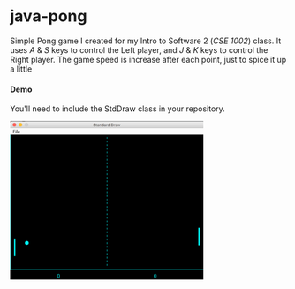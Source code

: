 # java-pong

Simple Pong game I created for my Intro to Software 2 (*CSE 1002*) class. It uses *A* & *S* keys to control the Left player, and *J* & *K* keys to control the Right player. The game speed is increase after each point, just to spice it up a little

#### Demo

You'll need to include the StdDraw class in your repository.

<img src="https://raw.githubusercontent.com/araltasher/java-pong/master/Pong.gif" alt="dragon-demo" width="350"/>
